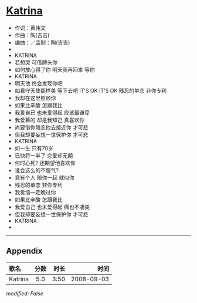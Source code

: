# [Katrina](https://music.163.com/song?id=409941746)

* 作词：黄伟文
* 作曲：陶(吉吉)
* 编曲：／监制：陶(吉吉)
* 
* KATRINA
* 若想哭 可借膊头你
* 如何放心得了你 明天我再回来 等你
* KATRINA
* 明天他 终会发现你吧
* 如看守天使那样美 等下去吧 IT'S OK IT'S OK 残忍的单恋 非你专利
* 我却在这里照顾你
* 如果比辛酸 怎跟我比
* 我爱自已 也未爱得起 应该最谦卑
* 我爱慕的 却是我知己 真喜欢你
* 尚要借你暗恋他去接近你 才可悲
* 但我却要妄想一世保护你 才可悲
* KATRINA
* 如一生 只有70岁
* 已快将一半了 恋爱却无期
* 何时心死? 还期望他喜欢你
* 谁会这么的不服气?
* 竟有个人 陪你一起 就似你
* 残忍的单恋 非你专利
* 我觉悟一定晚过你
* 如果比辛酸 怎跟我比
* 我爱自己 也未爱得起 痛也不凄美
* 但我却要妄想一世保护你 才可悲
* KATRINA
* 


---

## Appendix

|歌名|分数|时长|时间|
|:---|:---:|---:|---:|
|Katrina|5.0|3:50|2008-09-03

*modified: False*